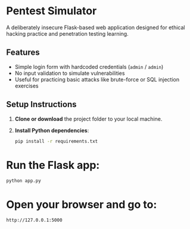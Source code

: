 # Pentest Simulator

A deliberately insecure Flask-based web application designed for ethical hacking practice and penetration testing learning.

## Features
- Simple login form with hardcoded credentials (`admin` / `admin`)
- No input validation to simulate vulnerabilities
- Useful for practicing basic attacks like brute-force or SQL injection exercises

## Setup Instructions

1. **Clone or download** the project folder to your local machine.

2. **Install Python dependencies**:

   ```bash
   pip install -r requirements.txt

# Run the Flask app:
    python app.py

# Open your browser and go to:
    http://127.0.0.1:5000
